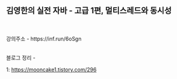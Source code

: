<h2> 김영한의 실전 자바 - 고급 1편, 멀티스레드와 동시성 </h2>

<br>
<br>
강의주소 - https://inf.run/6oSgn


<br>
<br>

블로그 정리 -

1: https://mooncake1.tistory.com/296